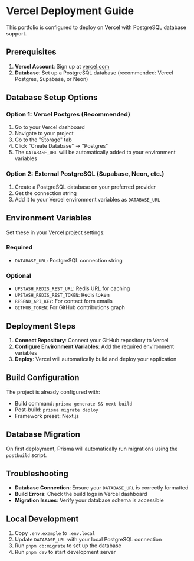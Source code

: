 # Vercel Deployment Guide

This portfolio is configured to deploy on Vercel with PostgreSQL database support.

## Prerequisites

1. **Vercel Account**: Sign up at [vercel.com](https://vercel.com)
2. **Database**: Set up a PostgreSQL database (recommended: Vercel Postgres, Supabase, or Neon)

## Database Setup Options

### Option 1: Vercel Postgres (Recommended)

1. Go to your Vercel dashboard
2. Navigate to your project
3. Go to the "Storage" tab
4. Click "Create Database" → "Postgres"
5. The `DATABASE_URL` will be automatically added to your environment variables

### Option 2: External PostgreSQL (Supabase, Neon, etc.)

1. Create a PostgreSQL database on your preferred provider
2. Get the connection string
3. Add it to your Vercel environment variables as `DATABASE_URL`

## Environment Variables

Set these in your Vercel project settings:

### Required

- `DATABASE_URL`: PostgreSQL connection string

### Optional

- `UPSTASH_REDIS_REST_URL`: Redis URL for caching
- `UPSTASH_REDIS_REST_TOKEN`: Redis token
- `RESEND_API_KEY`: For contact form emails
- `GITHUB_TOKEN`: For GitHub contributions graph

## Deployment Steps

1. **Connect Repository**: Connect your GitHub repository to Vercel
2. **Configure Environment Variables**: Add the required environment variables
3. **Deploy**: Vercel will automatically build and deploy your application

## Build Configuration

The project is already configured with:

- Build command: `prisma generate && next build`
- Post-build: `prisma migrate deploy`
- Framework preset: Next.js

## Database Migration

On first deployment, Prisma will automatically run migrations using the `postbuild` script.

## Troubleshooting

- **Database Connection**: Ensure your `DATABASE_URL` is correctly formatted
- **Build Errors**: Check the build logs in Vercel dashboard
- **Migration Issues**: Verify your database schema is accessible

## Local Development

1. Copy `.env.example` to `.env.local`
2. Update `DATABASE_URL` with your local PostgreSQL connection
3. Run `pnpm db:migrate` to set up the database
4. Run `pnpm dev` to start development server
